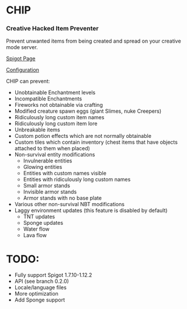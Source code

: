# CHIP
### Creative Hacked Item Preventer
Prevent unwanted items from being created and spread on your creative mode server.

[Spigot Page](https://www.spigotmc.org/resources/53809/)

[Configuration](https://github.com/Ruinscraft/CHIP/blob/master/src/main/resources/config.yml)

CHIP can prevent:

- Unobtainable Enchantment levels
- Incompatible Enchantments
- Fireworks not obtainable via crafting
- Modified creature spawn eggs (giant Slimes, nuke Creepers)
- Ridiculously long custom item names
- Ridiculously long custom item lore
- Unbreakable items
- Custom potion effects which are not normally obtainable
- Custom tiles which contain inventory (chest items that have objects attached to them when placed)
- Non-survival entity modifications
  - Invulnerable entities
  - Glowing entities
  - Entities with custom names visible
  - Entities with ridiculously long custom names
  - Small armor stands
  - Invisible armor stands
  - Armor stands with no base plate
- Various other non-survival NBT modifications
- Laggy environment updates (this feature is disabled by default)
  - TNT updates
  - Sponge updates
  - Water flow
  - Lava flow

# TODO:
- Fully support Spigot 1.7.10-1.12.2
- API (see branch 0.2.0)
- Locale/language files
- More optimization
- Add Sponge support
